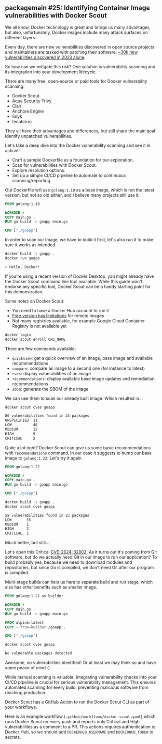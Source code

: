 ## packagemain #25: Identifying Container Image vulnerabilities with Docker Scout

<!-- Outline:
- Intro and Why
- Enable Docker Scout
- Run locally
- Fix some issues
- Automate with Github Actions -->

<!-- INTRO IMAGE -->

We all know, Docker technology is great and brings us many advantages, but also, unfortunately, Docker images include many attack surfaces on different layers.

Every day, there are new vulnerabilities discovered in open source projects and maintainers are tasked with patching their software. [~30k new vulnerabilities discovered in 2023 alone](https://www.cvedetails.com/).

<!-- GRAPH IMAGE -->

So how can we mitigate this risk? One solution is vulnerability scanning and its integration into your development lifecycle.

There are many free, open-source or paid tools for Docker vulnerability scanning:

- Docker Scout
- Aqua Security Trivy
- Clair
- Anchore Engine
- Snyk
- tenable.io

They all have their advantages and differences, but still share the main goal: identify unpatched vulnerabilities.

Let's take a deep dive into the Docker vulnerability scanning and see it in action!

- Craft a sample Dockerfile as a foundation for our exploration.
- Scan for vulnerabilities with Docker Scout.
- Explore resolution options.
- Set up a simple CI/CD pipeline to automate to continuous scanning/reporting.

Our Dockerfile will use `golang:1.19` as a base image, which is not the latest version, but not so old either, and I believe many projects still use it.

```Dockerfile
FROM golang:1.19

WORKDIR /
COPY main.go .
RUN go build -o goapp main.go

CMD ["./goapp"]
```

In order to scan our image, we have to build it first, let's also run it to make sure it works as intended.

```bash
docker build -t goapp .
docker run goapp

> Hello, Docker!
```

If you're using a recent version of Docker Desktop, you might already have the Docker Scout command line tool available. While this guide won't endorse any specific tool, Docker Scout can be a handy starting point for this demonstration.

Some notes on Docker Scout:
- You need to have a Docker Hub account to run it
- [Free version has limitations](https://www.docker.com/products/docker-scout/) for remote images
- Not many registries available, for example Google Cloud Container Registry is not available yet

```bash
docker login
docker scout enroll ORG_NAME
```

There are few commands available:
- `quickview`: get a quick overview of an image, base image and available recommendations
- `compare`: compare an image to a second one (for instance to latest)
- `cves`: display vulnerabilities of an image
- `recommendations`: display available base image updates and remediation recommendations
- `sbom`: generate the SBOM of the image

We can use them to scan our already built image. Which resulted in...

```bash
docker scout cves goapp

80 vulnerabilities found in 25 packages
UNSPECIFIED  11
LOW          46
MEDIUM       12
HIGH         9
CRITICAL     2
```

Quite a lot right? Docker Scout can give us some basic recommendations with `recommendations` command. In our case it suggests to bump our base image to `golang:1.22`. Let's try it again.

```Dockerfile
FROM golang:1.22

WORKDIR /
COPY main.go .
RUN go build -o goapp main.go

CMD ["./goapp"]
```

```bash
docker build -t goapp .
docker scout cves goapp

59 vulnerabilities found in 23 packages
LOW       55
MEDIUM    1
HIGH      2
CRITICAL  1
```

Much better, but still...

Let's open this Critical [CVE-2024-32002](https://nvd.nist.gov/vuln/detail/CVE-2024-32002). As it turns out it's coming from Git software, but do we actually need Git in our image to run our application? To build probably yes, because we need to download modules and repositories, but since Go is compiled, we don't need Git after our program is compiled.

Multi-stage builds can help us here to separate build and run stage, which also has other benefits such as smaller image.

```Dockerfile
FROM golang:1.22 as builder

WORKDIR /
COPY main.go .
RUN go build -o goapp main.go

FROM alpine:latest
COPY --from=builder /goapp .

CMD ["./goapp"]
```

```bash
docker scout cves goapp

No vulnerable packages detected
```

Awesome, no vulnerabilities identified! Or at least we may think so and have some peace of mind :)

While manual scanning is valuable, integrating vulnerability checks into your CI/CD pipeline is crucial for serious vulnerability management. This ensures automated scanning for every build, preventing malicious software from reaching production.

Docker Scout has a [GitHub Action](https://github.com/docker/scout-action) to run the Docker Scout CLI as part of your workflows.

Here is an example workflow (`.github/workflows/docker-scout.yaml`) which runs Docker Scout on every push and reports only Critical and High vulnerabilities as a comment to a PR. This actions requires authentication to Docker Hub, so we should add `DOCKERHUB_USERNAME` and `DOCKERHUB_TOKEN` to secrets.